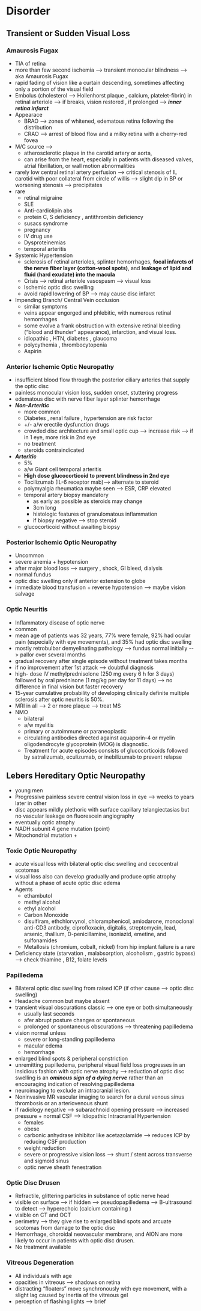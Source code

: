 # Disorder 
## Transient or Sudden Visual Loss 
### Amaurosis Fugax 
- TIA of retina 
- more than few second ischemia --> transient monocular blindness --> aka Amaurosis Fugax 
- rapid fading of vision like a curtain descending, sometimes affecting only a portion of the visual field 
- Embolus (cholesterol --> Hollenhorst plaque , calcium, platelet-fibrin) in retinal arteriole --> if breaks, vision restored , if prolonged --> ***inner retina infarct***
- Appearace 
	- BRAO --> zones of whitened, edematous retina following the distribution 
	- CRAO --> arrest of blood flow and a milky retina with a cherry-red fovea 
- M/C source -->
	- atherosclerotic plaque in the carotid artery or aorta, 
	- can arise from the heart, especially in patients with diseased valves, atrial fibrillation, or wall motion abnormalities
- rarely low central retinal artery perfusion --> critical stenosis of IL carotid with poor collateral from circle of willis --> slight dip in BP or worsening stenosis --> precipitates 
- rare 
	- retinal migraine 
	- SLE 
	- Anti-cardiolipin abs 
	- protein C, S deficiency , antithrombin deficiency 
	- susacs syndrome 
	- pregnancy 
	- IV drug use 
	- Dysproteinemias 
	- temporal arteritis 
- Systemic Hypertension 
	- sclerosis of retinal arterioles, splinter hemorrhages, **focal infarcts of the nerve fiber layer (cotton-wool spots)**, and **leakage of lipid and fluid (hard exudate) into the macula** 
	- Crisis --> retinal arteriole vasospasm --> visual loss 
	- Ischemic optic disc swelling 
	- avoid rapid lowering of BP --> may cause disc infarct 
- Impending Branch/ Central Vein occlusion 
	- similar symptoms  
	- veins appear engorged and phlebitic, with numerous retinal hemorrhages 
	- some evolve a frank obstruction with extensive retinal bleeding (“blood and thunder” appearance), infarction, and visual loss. 
	- idiopathic , HTN, diabetes , glaucoma 
	- polycythemia , thrombocytopenia 
	- Aspirin 
### Anterior Ischemic Optic Neuropathy 
- insufficient blood flow through the posterior ciliary arteries that supply the optic disc 
- painless monocular vision loss, sudden onset, stuttering progress 
- edematous disc with nerve fiber layer splinter hemorrhage 
- ***Non-Arteritic***
	- more common 
	- Diabetes , renal failure , hypertension are risk factor 
	- +/- a/w erectile dysfunction drugs 
	- crowded disc architecture and small optic cup --> increase risk --> if in 1 eye, more risk in 2nd eye 
	- no treatment 
	- steroids contraindicated 
- ***Arteritic*** 
	- 5% 
	- a/w Giant cell temporal arteritis 
	- **High dose glucocorticoid to prevent blindness in 2nd eye** 
	- Tocilizumab (IL-6 receptor mab)--> alternate to steroid 
	- polymyalgia rheumatica maybe seen --> ESR, CRP elevated 
	- temporal artery biopsy mandatory 
		- as early as possible as steroids may change 
		- 3cm long 
		- histologic features of granulomatous inflammation 
		- if biopsy negative --> stop steroid 
	- glucocorticoid without awaiting biopsy 
### Posterior Ischemic Optic Neuropathy 
- Uncommon 
- severe anemia + hypotension 
- after major blood loss --> surgery , shock, GI bleed, dialysis 
- normal fundus 
- optic disc swelling only if anterior extension to globe 
- immediate blood transfusion + reverse hypotension --> maybe vision salvage 
### Optic Neuritis 
- Inflammatory disease of optic nerve 
- common 
- mean age of patients was 32 years, 77% were female, 92% had ocular pain (especially with eye movements), and 35% had optic disc swelling 
- mostly retrobulbar demyelinating pathology --> fundus normal initially --> pallor over several months 
- gradual recovery after single episode without treatment takes months 
- if no improvement after 1st attack --> doubtful diagnosis 
- high- dose IV methylprednisolone (250 mg every 6 h for 3 days) followed by oral prednisone (1 mg/kg per day for 11 days) --> no difference in final vision but faster recovery 
- 15-year cumulative probability of developing clinically definite multiple sclerosis after optic neuritis is 50%. 
- MRI in all --> 2 or more plaque --> treat MS 
- NMO 
	- bilateral 
	- a/w myelitis 
	- primary or autoimmune or paraneoplastic 
	- circulating antibodies directed against aquaporin-4 or myelin oligodendrocyte glycoprotein (MOG) is diagnostic. 
	- Treatment for acute episodes consists of glucocorticoids followed by satralizumab, eculizumab, or inebilizumab to prevent relapse
## Lebers Hereditary Optic Neuropathy 
- young men 
- Progressive painless severe central vision loss in eye --> weeks to years later in other 
- disc appears mildly plethoric with surface capillary telangiectasias but no vascular leakage on fluorescein angiography 
- eventually optic atrophy 
- NADH subunit 4 gene mutation (point)
- Mitochondrial mutation + 
### Toxic Optic Neuropathy 
- acute visual loss with bilateral optic disc swelling and cecocentral scotomas 
- visual loss also can develop gradually and produce optic atrophy without a phase of acute optic disc edema
- Agents 
	- ethambutol 
	- methyl alcohol 
	- ethyl alcohol 
	- Carbon Monoxide 
	- disulfiram, ethchlorvynol, chloramphenicol, amiodarone, monoclonal anti-CD3 antibody, ciprofloxacin, digitalis, streptomycin, lead, arsenic, thallium, D-penicillamine, isoniazid, emetine, and sulfonamides
	- Metallosis (chromium, cobalt, nickel) from hip implant failure is a rare
- Deficiency state (starvation , malabsorption, alcoholism , gastric bypass) --> check thiamine , B12, folate levels 
### Papilledema 
- Bilateral optic disc swelling from raised ICP (if other cause --> optic disc swelling)
- Headache common but maybe absent 
- transient visual obscurations classic --> one eye or both simultaneously 
	- usually last seconds 
	- afer abrupt posture changes or spontaneous 
	- prolonged or spontaneous obscurations --> threatening papilledema 
- vision normal unless 
	- severe or long-standing papilledema 
	- macular edema 
	- hemorrhage 
- enlarged blind spots & peripheral constriction 
- unremitting papilledema, peripheral visual field loss progresses in an insidious fashion with optic nerve atrophy -->  reduction of optic disc swelling is an ***ominous sign of a dying nerve*** rather than an encouraging indication of resolving papilledema
- neuroimaging to exclude an intracranial lesion. 
- Noninvasive MR vascular imaging to search for a dural venous sinus thrombosis or an arteriovenous shunt
- if radiology negative --> subarachnoid opening pressure --> increased pressure + normal CSF --> Idiopathic Intracranial Hypertension 
	- females 
	- obese 
	- carbonic anhydrase inhibitor like acetazolamide  --> reduces ICP by reducing CSF production 
	- weight reduction 
	- severe or progressive vision loss --> shunt / stent across transverse and sigmoid sinus 
	- optic nerve sheath fenestration 
### Optic Disc Drusen 
- Refractile, glittering particles in substance of optic nerve head 
- visible on surface --> if hidden --> pseudopapilledema --> B-ultrasound to detect --> hyperechoic (calcium containing ) 
- visible on CT and OCT 
- perimetry --> they give rise to enlarged blind spots and arcuate scotomas from damage to the optic disc
- Hemorrhage, choroidal neovascular membrane, and AION are more likely to occur in patients with optic disc drusen.
- No treatment available 
### Vitreous Degeneration 
- All individuals with age 
- opacities in vitreous --> shadows on retina 
- distracting “floaters” move synchronously with eye movement, with a slight lag caused by inertia of the vitreous gel 
- perception of flashing lights --> brief 